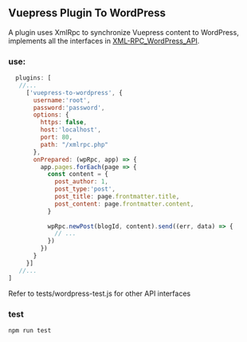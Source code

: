 ## Vuepress Plugin To WordPress

A plugin uses XmlRpc to synchronize Vuepress content to
WordPress, implements all the interfaces in [XML-RPC_WordPress_API](http://codex.wordpress.org/XML-RPC_WordPress_API).

### use:

```js
  plugins: [
   //...
     ['vuepress-to-wordpress', {
       username:'root',
       password:'password',
       options: {
         https: false,
         host:'localhost',
         port: 80,
         path: "/xmlrpc.php"
       },
       onPrepared: (wpRpc, app) => {
         app.pages.forEach(page => {
           const content = {
             post_author: 1,
             post_type:'post',
             post_title: page.frontmatter.title,
             post_content: page.frontmatter.content,
           }
          
           wpRpc.newPost(blogId, content).send((err, data) => {
             // ...
           })
         })
       }
     }]
   //...
]
```

Refer to tests/wordpress-test.js for other API interfaces

### test

```shell
npm run test
```